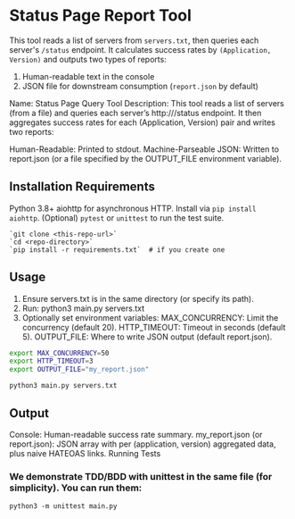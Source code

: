 
# Status Page Report Tool

This tool reads a list of servers from `servers.txt`, then queries each server's
`/status` endpoint. It calculates success rates by `(Application, Version)` and
outputs two types of reports:

1. Human-readable text in the console
2. JSON file for downstream consumption (`report.json` by default)

Name: Status Page Query Tool
Description: This tool reads a list of servers (from a file) and queries each server’s http://<server>/status endpoint. It then aggregates success rates for each (Application, Version) pair and writes two reports:

Human-Readable: Printed to stdout.
Machine-Parseable JSON: Written to report.json (or a file specified by the OUTPUT_FILE environment variable).


##  Installation Requirements

Python 3.8+
aiohttp for asynchronous HTTP. Install via `pip install aiohttp`.
(Optional) `pytest` or `unittest` to run the test suite.

```shell
`git clone <this-repo-url>`
`cd <repo-directory>`
`pip install -r requirements.txt`  # if you create one
```

## Usage
1. Ensure servers.txt is in the same directory (or specify its path).
2. Run: python3 main.py servers.txt
3. Optionally set environment variables:
MAX_CONCURRENCY: Limit the concurrency (default 20).
HTTP_TIMEOUT: Timeout in seconds (default 5).
OUTPUT_FILE: Where to write JSON output (default report.json).

```bash
export MAX_CONCURRENCY=50
export HTTP_TIMEOUT=3
export OUTPUT_FILE="my_report.json"
```

`python3 main.py servers.txt`

## Output
Console: Human-readable success rate summary.
my_report.json (or report.json): JSON array with per (application, version) aggregated data, plus naive HATEOAS links.
Running Tests

### We demonstrate TDD/BDD with unittest in the same file (for simplicity). You can run them:
`python3 -m unittest main.py`

